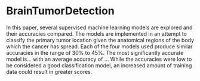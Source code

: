 # BrainTumorDetection

In this paper, several supervised machine learning models are explored and their accuracies compared. The models are  implemented in an attempt to classify the primary tumor location given the anatomical regions of the body which the cancer has spread. Each of the four models used produce similar accuracies in the range of 30% to 45%. The most significantly accurate model is… with an average accuracy of … While the accuracies were low to be considered a good classification model, an increased amount of training data could result in greater scores. 

